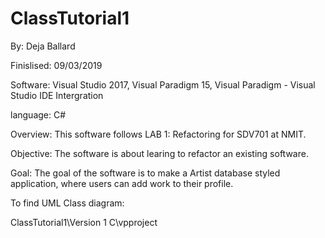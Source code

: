 # ClassTutorial1
By:         Deja Ballard

Finislised: 09/03/2019

Software:   Visual Studio 2017,
            Visual Paradigm 15,
            Visual Paradigm - Visual Studio IDE Intergration
            
language:   C#

Overview:   This software follows LAB 1: Refactoring for SDV701 at NMIT.

Objective:  The software is about learing to refactor an existing software.

Goal:       The goal of the software is to make a Artist database styled application, where users can add work to their profile.


To find UML Class diagram:

ClassTutorial1\Version 1 C\vpproject
